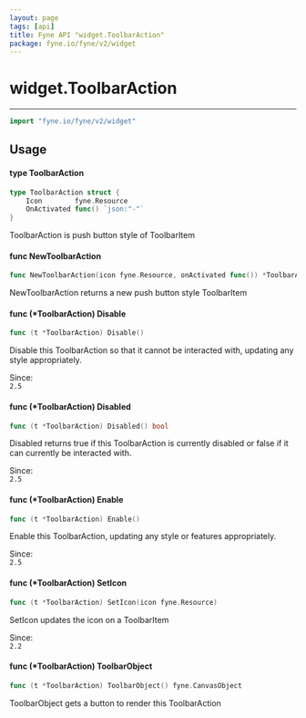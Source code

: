 ```yaml
---
layout: page
tags: [api]
title: Fyne API "widget.ToolbarAction"
package: fyne.io/fyne/v2/widget
---
```


# widget.ToolbarAction
---
```go
import "fyne.io/fyne/v2/widget"
```

## Usage

#### type ToolbarAction

```go
type ToolbarAction struct {
	Icon        fyne.Resource
	OnActivated func() `json:"-"`
}
```

ToolbarAction is push button style of ToolbarItem

#### func  NewToolbarAction

```go
func NewToolbarAction(icon fyne.Resource, onActivated func()) *ToolbarAction
```
NewToolbarAction returns a new push button style ToolbarItem

#### func (*ToolbarAction) Disable

```go
func (t *ToolbarAction) Disable()
```
Disable this ToolbarAction so that it cannot be interacted with, updating any style appropriately.


<div class="since">Since: <code>
2.5</code></div>

#### func (*ToolbarAction) Disabled

```go
func (t *ToolbarAction) Disabled() bool
```
Disabled returns true if this ToolbarAction is currently disabled or false if it can currently be interacted with.


<div class="since">Since: <code>
2.5</code></div>

#### func (*ToolbarAction) Enable

```go
func (t *ToolbarAction) Enable()
```
Enable this ToolbarAction, updating any style or features appropriately.


<div class="since">Since: <code>
2.5</code></div>

#### func (*ToolbarAction) SetIcon

```go
func (t *ToolbarAction) SetIcon(icon fyne.Resource)
```
SetIcon updates the icon on a ToolbarItem


<div class="since">Since: <code>
2.2</code></div>

#### func (*ToolbarAction) ToolbarObject

```go
func (t *ToolbarAction) ToolbarObject() fyne.CanvasObject
```
ToolbarObject gets a button to render this ToolbarAction
